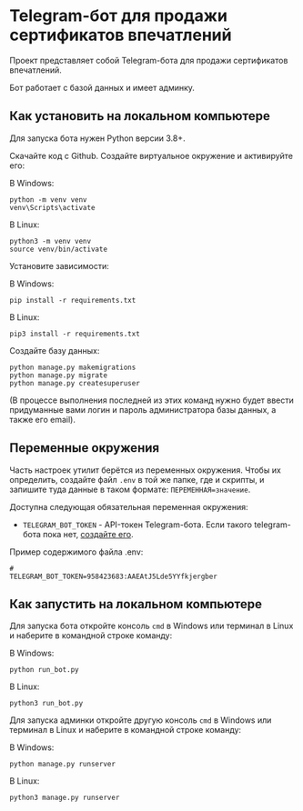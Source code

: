 # Telegram-бот для продажи сертификатов впечатлений

Проект представляет собой Telegram-бота для продажи сертификатов впечатлений.

Бот работает с базой данных и имеет админку.

## Как установить на локальном компьютере

Для запуска бота нужен Python версии 3.8+.

Скачайте код c Github. Создайте виртуальное окружение и активируйте его:

В Windows:
```ssh
python -m venv venv
venv\Scripts\activate
```

В Linux:
```ssh
python3 -m venv venv
source venv/bin/activate
```

Установите зависимости:

В Windows:
```ssh
pip install -r requirements.txt
```

В Linux:
```ssh
pip3 install -r requirements.txt
```

Создайте базу данных:
```ssh
python manage.py makemigrations
python manage.py migrate
python manage.py createsuperuser
```

(В процессе выполнения последней из этих команд нужно будет ввести придуманные вами логин и пароль администратора базы данных, а также его email).


## Переменные окружения

Часть настроек утилит берётся из переменных окружения. Чтобы их определить, создайте файл `.env` в той же папке, где и скрипты, и запишите туда данные в таком формате: `ПЕРЕМЕННАЯ=значение`.

Доступна следующая обязательная переменная окружения:

- `TELEGRAM_BOT_TOKEN` - API-токен Telegram-бота. Если такого telegram-бота пока нет, [создайте его](https://way23.ru/регистрация-бота-в-telegram.html).

Пример содержимого файла .env:
```
#
TELEGRAM_BOT_TOKEN=958423683:AAEAtJ5Lde5YYfkjergber
```

## Как запустить на локальном компьютере

Для запуска бота откройте консоль `cmd` в Windows или терминал в Linux и наберите в командной строке команду:

В Windows:
```ssh
python run_bot.py
```

В Linux:
```ssh
python3 run_bot.py
```

Для запуска админки откройте другую консоль `cmd` в Windows или терминал в Linux и наберите в командной строке команду:

В Windows:
```ssh
python manage.py runserver
```

В Linux:
```ssh
python3 manage.py runserver
```
